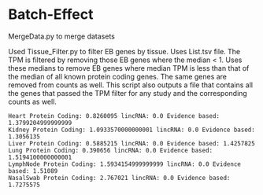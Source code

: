 # Batch-Effect


MergeData.py to merge datasets

Used Tissue_Filter.py to filter EB genes by tissue. Uses List.tsv file. The TPM is filtered by removing those EB genes where the median < 1. Uses these medians to remove EB genes where median TPM is less than that of the median of all known protein coding genes. The same genes are removed from counts as well. This script also outputs a file that contains all the genes that passed the TPM filter for any study and the corresponding counts as well.


```
Heart Protein Coding: 0.8260095 lincRNA: 0.0 Evidence based: 1.3799204999999999
Kidney Protein Coding: 1.0933570000000001 lincRNA: 0.0 Evidence based: 1.3056135
Liver Protein Coding: 0.5885215 lincRNA: 0.0 Evidence based: 1.4257825
Lung Protein Coding: 0.390656 lincRNA: 0.0 Evidence based: 1.5194100000000001
LymphNode Protein Coding: 1.5934154999999999 lincRNA: 0.0 Evidence based: 1.51089
NasalSwab Protein Coding: 2.767021 lincRNA: 0.0 Evidence based: 1.7275575
```
